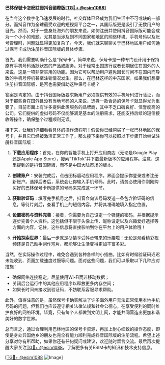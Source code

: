 **巴林保號卡怎麽註冊抖音國際版[[TG💪+ @esim1088](https://t.me/s/esim1088)]**

在当今这个数字化飞速发展的时代，社交媒体已经成为我们生活中不可或缺的一部分。而抖音作为全球最受欢迎的短视频平台之一，其国际版更是吸引了无数用户的目光。然而，对于一些身处海外的朋友来说，如何注册并使用抖音国际版可能会成为一个小小的难题。尤其是当涉及到不同国家和地区的网络环境、手机号码以及账号管理时，问题就显得更加复杂了。今天，我们就来聊聊关于巴林地区用户如何通过保号卡成功注册抖音国际版的具体步骤。

首先，我们需要明确什么是“保号卡”。简单来说，保号卡是一种专门设计用于保持原有手机号码活跃状态的产品或服务。对于经常出国旅行或者长期居住在国外的人来说，这是一项非常实用的功能。因为它可以帮助用户避免因长时间不在国内而导致的手机号停机甚至注销情况发生。那么，在巴林这样的中东国家，如果我们想要注册抖音国际版，是否也需要借助这种保号卡呢？

答案是肯定的。由于抖音国际版要求新用户必须提供有效的手机号码进行验证，而对于那些身在国外且没有当地号码的人来说，选择一款合适的保号卡就显得尤为重要了。目前市面上有许多提供此类服务的品牌商，其中不乏口碑良好、信誉度高的公司。它们提供的虚拟号码不仅能够满足基本的注册需求，还能支持后续的短信接收等操作，确保整个过程顺利无误。

接下来，让我们详细看看具体的操作流程吧！假设你已经购买了一张巴林地区的保号卡，并且它已经被激活正常工作了，那么接下来你可以按照以下步骤开始尝试注册抖音国际版：

1. **下载应用程序**：首先，在你的智能手机上打开应用商店（无论是Google Play还是Apple App Store），搜索“TikTok”并下载最新版本的应用程序。注意，这里提到的是抖音国际版，而不是中国大陆市场的版本。

2. **创建账户**：安装完成后，点击图标启动应用程序。界面会提示你登录或者注册新账户。选择后者后，系统会让你输入手机号码。此时，请务必使用你刚刚购买好的巴林保号卡所提供的号码来完成这一环节。

3. **获取验证码**：填写完手机号之后，抖音会向该号码发送一条包含验证码的信息。等待片刻后，查看手机上的短信内容，并将其准确地填入指定位置。

4. **设置密码与资料完善**：接着，你需要为自己设定一个强健的密码，并根据提示逐步完善个人资料。这包括但不限于头像上传、昵称设定以及兴趣爱好选择等方面的内容。记住，这些信息将直接影响到你在平台上的用户体验哦！

5. **开始探索世界**：最后一步就是尽情享受抖音带来的乐趣啦！无论是观看精彩视频还是自己动手创作短片，都能够让生活变得更加丰富多彩。

当然，在实际操作过程中，难免会遇到各种各样的小插曲。比如有时候验证码迟迟未能收到、页面加载速度过慢等问题。面对这些问题，我们可以采取以下几种应对措施：
- 确保网络连接稳定，尽量使用Wi-Fi而非移动数据；
- 关闭后台运行中的其他应用程序以释放更多内存空间；
- 如果长时间未接收到验证码，不妨联系客服寻求帮助。

此外，值得注意的是，虽然保号卡确实解决了许多海外用户无法正常使用本地手机号码的问题，但我们也应该遵守相关法律法规和社会公德心，在享受便利的同时维护良好的网络环境。毕竟，只有每个人都做到文明上网，才能共同营造出更加和谐美好的数字世界。

总而言之，通过合理利用巴林地区的保号卡资源，再加上耐心细致的操作态度，即使是身处异国他乡的朋友也完全有能力顺利完成抖音国际版的注册流程。希望上述分享对你有所帮助，如果你还有任何疑问或建议，欢迎随时留言交流。最后再次提醒大家关注[TG💪+ @esim1088](https://t.me/s/esim1088)，了解更多有关ESIM卡的知识和技术支持信息。

[[TG💪+ @esim1088](https://t.me/s/esim1088) ![Image](https://i.postimg.cc/4NQfJmqS/Snipaste-2025-05-13-00-14-12.png)]